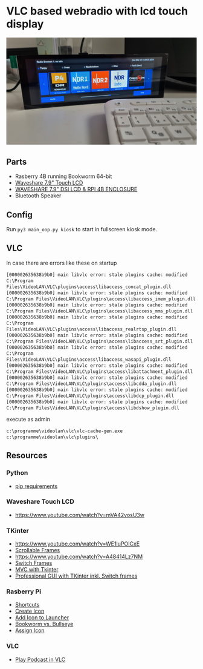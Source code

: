 # VLC based webradio with lcd touch display


![picture of my webradio](/docs/touch_lcd_radio.jpg "picture of my webradio")

## Parts

* Rasberry 4B running Bookworm 64-bit
* [Waveshare 7.9" Touch LCD](https://www.waveshare.com/7.9inch-hdmi-lcd.htm)
* [WAVESHARE 7.9" DSI LCD & RPI 4B ENCLOSURE](https://cults3d.com/en/3d-model/gadget/waveshare-7-9-dsi-lcd-rpi-4b-enclosure)
* Bluetooth Speaker

## Config

Run `py3 main_oop.py kiosk` to start in fullscreen kiosk mode.


## VLC

In case there are errors like these on startup

``` 
[000002635638b9b0] main libvlc error: stale plugins cache: modified C:\Program Files\VideoLAN\VLC\plugins\access\libaccess_concat_plugin.dll
[000002635638b9b0] main libvlc error: stale plugins cache: modified C:\Program Files\VideoLAN\VLC\plugins\access\libaccess_imem_plugin.dll
[000002635638b9b0] main libvlc error: stale plugins cache: modified C:\Program Files\VideoLAN\VLC\plugins\access\libaccess_mms_plugin.dll
[000002635638b9b0] main libvlc error: stale plugins cache: modified C:\Program Files\VideoLAN\VLC\plugins\access\libaccess_realrtsp_plugin.dll
[000002635638b9b0] main libvlc error: stale plugins cache: modified C:\Program Files\VideoLAN\VLC\plugins\access\libaccess_srt_plugin.dll
[000002635638b9b0] main libvlc error: stale plugins cache: modified C:\Program Files\VideoLAN\VLC\plugins\access\libaccess_wasapi_plugin.dll
[000002635638b9b0] main libvlc error: stale plugins cache: modified C:\Program Files\VideoLAN\VLC\plugins\access\libattachment_plugin.dll
[000002635638b9b0] main libvlc error: stale plugins cache: modified C:\Program Files\VideoLAN\VLC\plugins\access\libcdda_plugin.dll
[000002635638b9b0] main libvlc error: stale plugins cache: modified C:\Program Files\VideoLAN\VLC\plugins\access\libdcp_plugin.dll
[000002635638b9b0] main libvlc error: stale plugins cache: modified C:\Program Files\VideoLAN\VLC\plugins\access\libdshow_plugin.dll
```

execute as admin

```
c:\programme\videolan\vlc\vlc-cache-gen.exe c:\programme\videolan\vlc\plugins\
```


## Resources

### Python

* [pip requirements](https://learnpython.com/blog/python-requirements-file/)

### Waveshare Touch LCD 
* https://www.youtube.com/watch?v=mVA42vosU3w

### TKinter
* https://www.youtube.com/watch?v=WE1IuPOICxE
* [Scrollable Frames](https://www.youtube.com/watch?v=Envp9yHb2Ho)
* https://www.youtube.com/watch?v=A48414Lz7NM 
* [Switch Frames](https://www.geeksforgeeks.org/tkinter-application-to-switch-between-different-page-frames/)
* [MVC with Tkinter](https://nazmul-ahsan.medium.com/how-to-organize-multi-frame-tkinter-application-with-mvc-pattern-79247efbb02b)
* [Professional GUI with TKinter inkl. Switch frames](https://medium.com/@mohit444123/sleek-and-professional-gui-with-tkinter-a-step-by-step-guide-4e9f82486380)

### Rasberry Pi
* [Shortcuts](https://raspberrytips.com/desktop-shortcuts-on-raspberry-pi/)
* [Create Icon](https://www.youtube.com/watch?v=aWg_9VZjf1c)
* [Add Icon to Launcher](https://forums.raspberrypi.com/viewtopic.php?t=358648)
* [Bookworm vs. Bullseye](https://github.com/thagrol/Guides/blob/main/bookworm.pdf)
* [Assign Icon](https://www.youtube.com/watch?v=Y9_3DlFqc1Q)


### VLC

* [Play Podcast in VLC](https://www.youtube.com/watch?v=5ztCJvfl9Aw)

